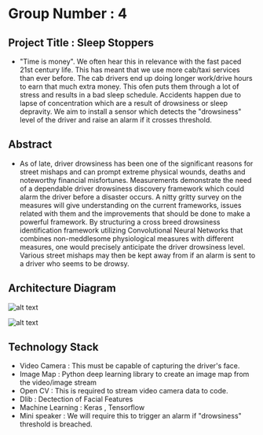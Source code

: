 # Group Number : 4

## Project Title : Sleep Stoppers
  -   "Time is money". We often hear this in relevance with the fast paced 21st century life. This has meant
      that we use more cab/taxi services than ever before. The cab drivers end up doing longer work/drive hours to earn
      that much extra money. This ofen puts them through a lot of stress and results in a bad sleep schedule. Accidents
      happen due to lapse of concentration which are a result of drowsiness or sleep depravity. We aim to install a sensor
      which detects the "drowsiness" level of the driver and raise an alarm if it crosses threshold.

## Abstract
  - As of late, driver drowsiness has been one of the significant reasons for street mishaps and can prompt extreme physical wounds, deaths and noteworthy financial misfortunes. Measurements demonstrate the need of a dependable driver drowsiness discovery framework which could alarm the driver before a disaster occurs. A nitty gritty survey on the measures will give understanding on the current frameworks, issues related with them and the improvements that should be done to make a powerful framework. By structuring a cross breed drowsiness identification framework utilizing Convolutional Neural Networks that combines non-meddlesome physiological measures with different measures, one would precisely anticipate the driver drowsiness level. Various street mishaps may then be kept away from if an alarm is sent to a driver who seems to be drowsy.
      
## Architecture Diagram
![alt text](https://github.com/SJSUSpring2020-CMPE272/Sleep-Stoppers/blob/master/Sleep%20Stoppers_Architecture "arch diag")

![alt text](https://github.com/akshay-sjsu-173/cmpe272-project/blob/master/Report%20Stuff/How-facial-recog-works.JPG "prof flow")
## Technology Stack
   - Video Camera : This must be capable of capturing the driver's face.
   - Image Map : Python deep learning library to create an image map from the video/image stream
   - Open CV : This is required to stream video camera data to code.
   - Dlib : Dectection of Facial Features
   - Machine Learning : Keras , Tensorflow
   - Mini speaker : We will require this to trigger an alarm if "drowsiness" threshold is breached.
